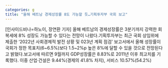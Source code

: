 ```yaml
---
categories: g
title: "올해 베트남 경제성장률 8도 가능할 듯…기획투자부 국회 보고"
---
```

[인사이드비나=하노이, 장연환 기자] 올해 베트남의 경제성장률은 3분기까지 강력한 회복세에 8% 성장도 가능할 수 있다는 전망이 나왔다.기획투자부는 최근 국회 상임위에 제출한 ‘2022년 사회경제적 발전 상황 및 023년 계획 점검’ 보고서에서 올해 성장률이 국회가 정한 목표치(6~6.5%)보다 1.5~2%p 높은 8%에 달할 수 있을 것으로 전망된다고 밝혔다.보고서에 따르면 9월까지 GDP성장률은 8.83%로 2011년 이후 최고치를 기록했다. 이중 산업·건설은 9.44%(경제의 41.8% 차지), 서비스 10.57%(54.2%)